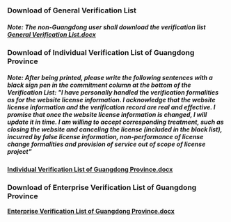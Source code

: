 ### Download of General Verification List

##### Note: The non-Guangdong user shall download the verification list [General Verification List.docx](https://badownload.s3.cn-north-1.jdcloud-oss.com/heyandan/quanguohyd.jpg)

### Download of Individual Verification List of Guangdong Province

##### Note: After being printed, please write the following sentences with a black sign pen in the commitment column at the bottom of the Verification List: "I have personally handled the verification formalities as for the website license information. I acknowledge that the website license information and the verification record are real and effective. I promise that once the website license information is changed, I will update it in time. I am willing to accept corresponding treatment, such as closing the website and canceling the license (included in the black list), incurred by false license information, non-performance of license change formalities and provision of service out of scope of license project"

**[Individual Verification List of Guangdong Province.docx](https://badownload.s3.cn-north-1.jdcloud-oss.com/heyandan/guangdonggeren.pdf)**

### Download of Enterprise Verification List of Guangdong Province

**[Enterprise Verification List of Guangdong Province.docx](https://badownload.s3.cn-north-1.jdcloud-oss.com/heyandan/guangdongdanwei.pdf)**
